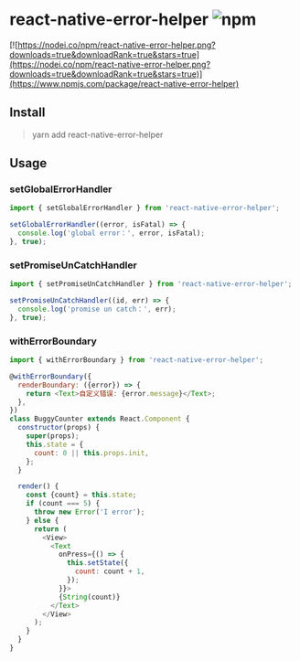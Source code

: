 <!--
 * @Author: iChengbo
 * @Date: 2021-04-17 21:56:05
 * @LastEditors: iChengbo
 * @LastEditTime: 2021-04-22 00:22:18
 * @FilePath: /react-native-error-helper/README.md
-->
# react-native-error-helper ![npm](https://img.shields.io/npm/dm/react-native-error-helper.svg)

[![https://nodei.co/npm/react-native-error-helper.png?downloads=true&downloadRank=true&stars=true](https://nodei.co/npm/react-native-error-helper.png?downloads=true&downloadRank=true&stars=true)](https://www.npmjs.com/package/react-native-error-helper)

## Install

> yarn add react-native-error-helper

## Usage

### setGlobalErrorHandler

```js
import { setGlobalErrorHandler } from 'react-native-error-helper';

setGlobalErrorHandler((error, isFatal) => {
  console.log('global error：', error, isFatal);
}, true);
```

### setPromiseUnCatchHandler

```js
import { setPromiseUnCatchHandler } from 'react-native-error-helper';

setPromiseUnCatchHandler((id, err) => {
  console.log('promise un catch：', err);
}, true);
```

### withErrorBoundary

```js
import { withErrorBoundary } from 'react-native-error-helper';

@withErrorBoundary({
  renderBoundary: ({error}) => {
    return <Text>自定义错误: {error.message}</Text>;
  },
})
class BuggyCounter extends React.Component {
  constructor(props) {
    super(props);
    this.state = {
      count: 0 || this.props.init,
    };
  }

  render() {
    const {count} = this.state;
    if (count === 5) {
      throw new Error('I error');
    } else {
      return (
        <View>
          <Text
            onPress={() => {
              this.setState({
                count: count + 1,
              });
            }}>
            {String(count)}
          </Text>
        </View>
      );
    }
  }
}
```